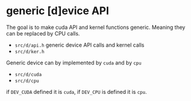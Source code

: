 # generic [d]evice API

The goal is to make cuda API and kernel functions generic. Meaning
they can be replaced by CPU calls.

* `src/d/api.h` generic device API calls and kernel calls
* `src/d/ker.h`

Generic device can by implemented by `cuda` and by `cpu`
* `src/d/cuda`
* `src/d/cpu`

if `DEV_CUDA` defined it is `cuda`, if `DEV_CPU` is defined it is
`cpu`.
